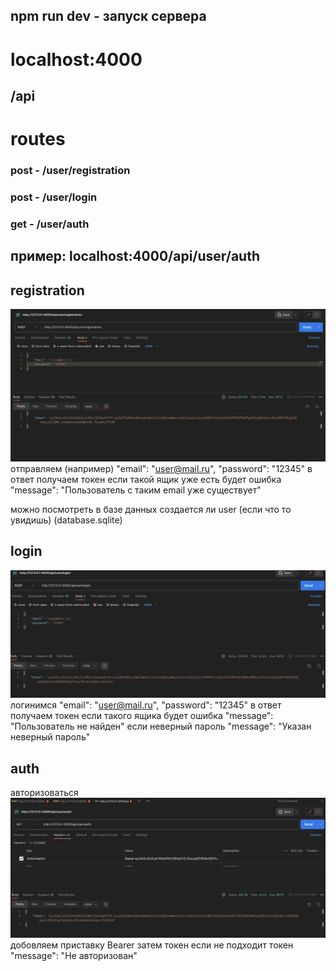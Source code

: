 ## npm run dev - запуск сервера

# localhost:4000
## /api
# routes
### post -  /user/registration
### post -  /user/login
### get  -  /user/auth

## пример: localhost:4000/api/user/auth

## registration
![](https://github.com/AlexandrKarpovich/backend-nodejs/blob/main/documentation/Screenshot%202023-11-09%20at%2001.19.09.png)
отправляем (например)
"email": "user@mail.ru",
"password": "12345"
в ответ получаем токен
если такой ящик уже есть будет ошибка
"message": "Пользователь с таким email уже существует"

можно посмотреть в базе данных создается ли user (если что то увидишь) (database.sqlite)

## login
![](https://github.com/AlexandrKarpovich/backend-nodejs/blob/main/documentation/Screenshot%202023-11-09%20at%2001.45.50.png)
логинимся
"email": "user@mail.ru",
"password": "12345"
в ответ получаем токен
если такого ящика будет ошибка
"message": "Пользователь не найден"
если неверный пароль
"message": "Указан неверный пароль"

## auth
авторизоваться
![](https://github.com/AlexandrKarpovich/backend-nodejs/blob/main/documentation/Screenshot%202023-11-09%20at%2002.19.26.png)
добовляем приставку Bearer затем токен
если не подходит токен
"message": "Не авторизован"